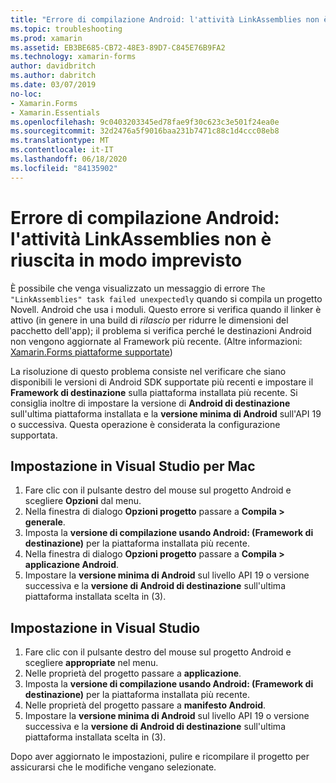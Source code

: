 ```yaml
---
title: "Errore di compilazione Android: l'attività LinkAssemblies non è riuscita in modo imprevisto"
ms.topic: troubleshooting
ms.prod: xamarin
ms.assetid: EB3BE685-CB72-48E3-89D7-C845E76B9FA2
ms.technology: xamarin-forms
author: davidbritch
ms.author: dabritch
ms.date: 03/07/2019
no-loc:
- Xamarin.Forms
- Xamarin.Essentials
ms.openlocfilehash: 9c0403203345ed78fae9f30c623c3e501f24ea0e
ms.sourcegitcommit: 32d2476a5f9016baa231b7471c88c1d4ccc08eb8
ms.translationtype: MT
ms.contentlocale: it-IT
ms.lasthandoff: 06/18/2020
ms.locfileid: "84135902"
---
```

# <a name="android-build-error--the-linkassemblies-task-failed-unexpectedly"></a>Errore di compilazione Android: l'attività LinkAssemblies non è riuscita in modo imprevisto

È possibile che venga visualizzato un messaggio di errore `The "LinkAssemblies" task failed unexpectedly` quando si compila un progetto Novell. Android che usa i moduli. Questo errore si verifica quando il linker è attivo (in genere in una build di *rilascio* per ridurre le dimensioni del pacchetto dell'app); il problema si verifica perché le destinazioni Android non vengono aggiornate al Framework più recente. (Altre informazioni: [ Xamarin.Forms piattaforme supportate](~/get-started/supported-platforms.md#android-platform-support))

La risoluzione di questo problema consiste nel verificare che siano disponibili le versioni di Android SDK supportate più recenti e impostare il **Framework di destinazione** sulla piattaforma installata più recente. Si consiglia inoltre di impostare la versione di **Android di destinazione** sull'ultima piattaforma installata e la **versione minima di Android** sull'API 19 o successiva. Questa operazione è considerata la configurazione supportata.

## <a name="setting-in-visual-studio-for-mac"></a>Impostazione in Visual Studio per Mac

1. Fare clic con il pulsante destro del mouse sul progetto Android e scegliere **Opzioni** dal menu.
2. Nella finestra di dialogo **Opzioni progetto** passare a **Compila > generale**.
3. Imposta la **versione di compilazione usando Android: (Framework di destinazione)** per la piattaforma installata più recente.
4. Nella finestra di dialogo **Opzioni progetto** passare a **Compila > applicazione Android**.
5. Impostare la **versione minima di Android** sul livello API 19 o versione successiva e la **versione di Android di destinazione** sull'ultima piattaforma installata scelta in (3).

## <a name="setting-in-visual-studio"></a>Impostazione in Visual Studio

1. Fare clic con il pulsante destro del mouse sul progetto Android e scegliere **appropriate** nel menu.
2. Nelle proprietà del progetto passare a **applicazione**.
3. Imposta la **versione di compilazione usando Android: (Framework di destinazione)** per la piattaforma installata più recente.
4. Nelle proprietà del progetto passare a **manifesto Android**.
5. Impostare la **versione minima di Android** sul livello API 19 o versione successiva e la **versione di Android di destinazione** sull'ultima piattaforma installata scelta in (3).

Dopo aver aggiornato le impostazioni, pulire e ricompilare il progetto per assicurarsi che le modifiche vengano selezionate.

